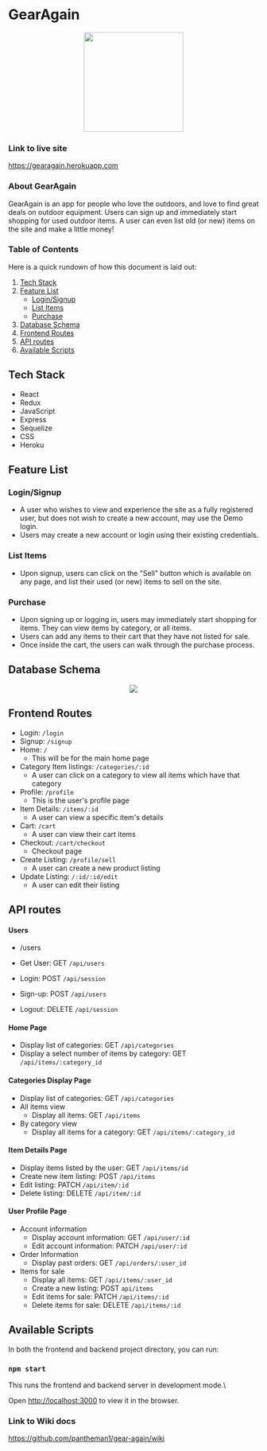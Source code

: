 # GearAgain

<p align="center"><img width="200" src="https://i.postimg.cc/vZ4kxtMz/logo.png" /></p>

### Link to live site

https://gearagain.herokuapp.com

### About GearAgain

GearAgain is an app for people who love the outdoors, and love to find great deals on outdoor equipment. Users can sign up and immediately start shopping for used outdoor items. A user can even list old (or new) items on the site and make a little money!

### Table of Contents

Here is a quick rundown of how this document is laid out:

1. [Tech Stack](#tech-stack)
2. [Feature List](#feature-list)
   - [Login/Signup](#login/signup)
   - [List Items](#list-items)
   - [Purchase](#purchase)
3. [Database Schema](#database-schema)
4. [Frontend Routes](#frontend-routes)
5. [API routes](#api-routes)
6. [Available Scripts](#available-scripts)

## Tech Stack

- React
- Redux
- JavaScript
- Express
- Sequelize
- CSS
- Heroku

## Feature List

### Login/Signup

- A user who wishes to view and experience the site as a fully registered user, but does not wish to create a new account, may use the Demo login.
- Users may create a new account or login using their existing credentials.
<!-- <p align="center"><img src=https://i.postimg.cc/cCHzr61N/Login-page.jpg /></p>
<p align="center"><img src=https://i.postimg.cc/Fzd2T1MV/Signup-page.jpg /></p> -->

### List Items

- Upon signup, users can click on the "Sell" button which is available on any page, and list their used (or new) items to sell on the site.
<!-- <p align="center"><img src=https://i.postimg.cc/Fzd2T1MV/Signup-page.jpg /></p> -->

### Purchase

<!-- <p align="center"><img src=https://i.postimg.cc/HWbG88tT/zones-page.jpg /></p> -->

- Upon signing up or logging in, users may immediately start shopping for items. They can view items by category, or all items.
- Users can add any items to their cart that they have not listed for sale.
- Once inside the cart, the users can walk through the purchase process.

## Database Schema

<p align="center"><img src="https://i.postimg.cc/fRknjh7Y/db-schema.jpg" /></p>

## Frontend Routes

- Login: `/login`
- Signup: `/signup`
- Home: `/`
  - This will be for the main home page
- Category Item listings: `/categories/:id`
  - A user can click on a category to view all items which have that category
- Profile: `/profile`
  - This is the user's profile page
- Item Details: `/items/:id`
  - A user can view a specific item's details
- Cart: `/cart`
  - A user can view their cart items
- Checkout: `/cart/checkout`
  - Checkout page
- Create Listing: `/profile/sell`
  - A user can create a new product listing
- Update Listing: `/:id/:id/edit`
  - A user can edit their listing

## API routes

#### Users

- /users

- Get User: GET `/api/users`
- Login: POST `/api/session`
- Sign-up: POST `/api/users`
- Logout: DELETE `/api/session`

#### Home Page

- Display list of categories: GET `/api/categories`
- Display a select number of items by category: GET `/api/items/:category_id`

#### Categories Display Page

- Display list of categories: GET `/api/categories`
- All items view
  - Display all items: GET `/api/items`
- By category view
  - Display all items for a category: GET `/api/items/:category_id`

#### Item Details Page

- Display items listed by the user: GET `/api/items/id`
- Create new item listing: POST `/api/items`
- Edit listing: PATCH `/api/item/:id`
- Delete listing: DELETE `/api/item/:id`

#### User Profile Page

- Account information
  - Display account information: GET `/api/user/:id`
  - Edit account information: PATCH `/api/user/:id`
- Order Information
  - Display past orders: GET `/api/orders/:user_id`
- Items for sale
  - Display all items: GET `/api/items/:user_id`
  - Create a new listing: POST `api/items`
  - Edit items for sale: PATCH `/api/items/:id`
  - Delete items for sale: DELETE `/api/items/:id`

## Available Scripts

In both the frontend and backend project directory, you can run:

### `npm start`

This runs the frontend and backend server in development mode.\

Open [http://localhost:3000](http://localhost:3000) to view it in the browser.

### Link to Wiki docs

https://github.com/pantheman1/gear-again/wiki
